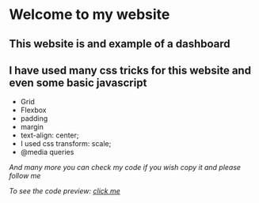 # Welcome to my website

## This website is and example of a dashboard

## I have used many css tricks for this website and even some basic javascript

* Grid
* Flexbox
* padding
* margin
* text-align: center;
* I used css transform: scale;
* @media queries

*And many more you can check my code if you wish copy it and please follow me*


*To see the code preview: [click me](https://marvcoolguy.github.io/Dashboard/)*


